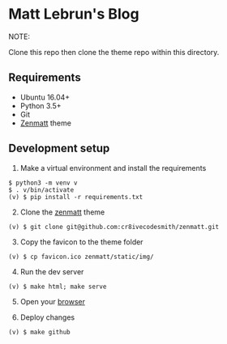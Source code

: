 Matt Lebrun's Blog
==================

NOTE:

Clone this repo then clone the theme repo within this directory.


## Requirements

- Ubuntu 16.04+
- Python 3.5+
- Git
- [Zenmatt](https://github.com/cr8ivecodesmith/zenmatt) theme


## Development setup

1) Make a virtual environment and install the requirements

```
$ python3 -m venv v
$ . v/bin/activate
(v) $ pip install -r requirements.txt
```

2) Clone the [zenmatt](https://github.com/cr8ivecodesmith/zenmatt) theme

```
(v) $ git clone git@github.com:cr8ivecodesmith/zenmatt.git
```

3) Copy the favicon to the theme folder

```
(v) $ cp favicon.ico zenmatt/static/img/
```

4) Run the dev server

```
(v) $ make html; make serve
```

5) Open your [browser](http://localhost:8000)

6) Deploy changes

```
(v) $ make github
```
